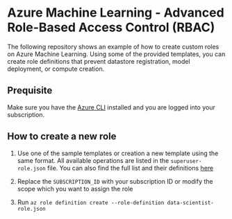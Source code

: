 # Azure Machine Learning - Advanced Role-Based Access Control (RBAC)

The following repository shows an example of how to create custom roles on Azure Machine Learning. Using some of the provided templates, you can create role definitions that prevent datastore registration, model deployment, or compute creation.

## Prequisite

Make sure you have the [Azure CLI](https://docs.microsoft.com/en-us/cli/azure/install-azure-cli?view=azure-cli-latest) installed and you are logged into your subscription. 

## How to create a new role

1. Use one of the sample templates or creation a new template using the same format. All available operations are listed in the `superuser-role.json` file. You can also find the full list and their definitions [here](https://docs.microsoft.com/en-us/azure/role-based-access-control/resource-provider-operations#microsoftmachinelearningservices)

2. Replace the `SUBSCRIPTION_ID` with your subscription ID or modify the scope which you want to assign the role

3. Run `az role definition create --role-definition data-scientist-role.json`
